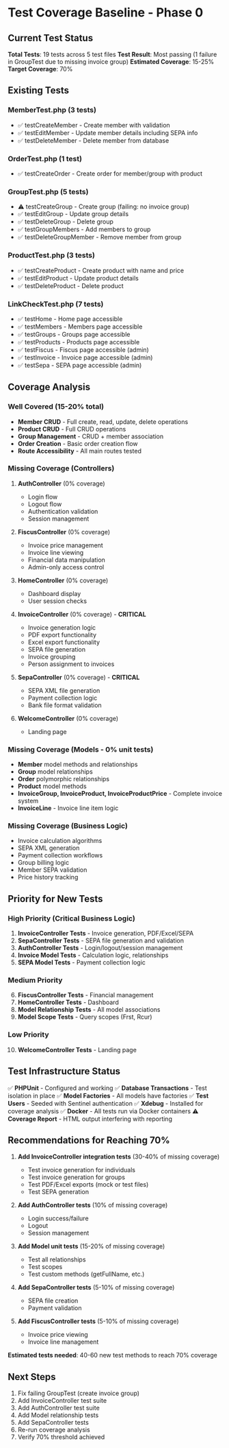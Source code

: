 # Test Coverage Baseline - Phase 0

## Current Test Status

**Total Tests**: 19 tests across 5 test files
**Test Result**: Most passing (1 failure in GroupTest due to missing invoice group)
**Estimated Coverage**: 15-25%
**Target Coverage**: 70%

## Existing Tests

### MemberTest.php (3 tests)
- ✅ testCreateMember - Create member with validation
- ✅ testEditMember - Update member details including SEPA info
- ✅ testDeleteMember - Delete member from database

### OrderTest.php (1 test)
- ✅ testCreateOrder - Create order for member/group with product

### GroupTest.php (5 tests)
- ⚠️ testCreateGroup - Create group (failing: no invoice group)
- ✅ testEditGroup - Update group details
- ✅ testDeleteGroup - Delete group
- ✅ testGroupMembers - Add members to group
- ✅ testDeleteGroupMember - Remove member from group

### ProductTest.php (3 tests)
- ✅ testCreateProduct - Create product with name and price
- ✅ testEditProduct - Update product details
- ✅ testDeleteProduct - Delete product

### LinkCheckTest.php (7 tests)
- ✅ testHome - Home page accessible
- ✅ testMembers - Members page accessible
- ✅ testGroups - Groups page accessible
- ✅ testProducts - Products page accessible
- ✅ testFiscus - Fiscus page accessible (admin)
- ✅ testInvoice - Invoice page accessible (admin)
- ✅ testSepa - SEPA page accessible (admin)

## Coverage Analysis

### Well Covered (15-20% total)
- **Member CRUD** - Full create, read, update, delete operations
- **Product CRUD** - Full CRUD operations
- **Group Management** - CRUD + member association
- **Order Creation** - Basic order creation flow
- **Route Accessibility** - All main routes tested

### Missing Coverage (Controllers)
1. **AuthController** (0% coverage)
   - Login flow
   - Logout flow
   - Authentication validation
   - Session management

2. **FiscusController** (0% coverage)
   - Invoice price management
   - Invoice line viewing
   - Financial data manipulation
   - Admin-only access control

3. **HomeController** (0% coverage)
   - Dashboard display
   - User session checks

4. **InvoiceController** (0% coverage) - **CRITICAL**
   - Invoice generation logic
   - PDF export functionality
   - Excel export functionality
   - SEPA file generation
   - Invoice grouping
   - Person assignment to invoices

5. **SepaController** (0% coverage) - **CRITICAL**
   - SEPA XML file generation
   - Payment collection logic
   - Bank file format validation

6. **WelcomeController** (0% coverage)
   - Landing page

### Missing Coverage (Models - 0% unit tests)
- **Member** model methods and relationships
- **Group** model relationships
- **Order** polymorphic relationships
- **Product** model methods
- **InvoiceGroup, InvoiceProduct, InvoiceProductPrice** - Complete invoice system
- **InvoiceLine** - Invoice line item logic

### Missing Coverage (Business Logic)
- Invoice calculation algorithms
- SEPA XML generation
- Payment collection workflows
- Group billing logic
- Member SEPA validation
- Price history tracking

## Priority for New Tests

### High Priority (Critical Business Logic)
1. **InvoiceController Tests** - Invoice generation, PDF/Excel/SEPA
2. **SepaController Tests** - SEPA file generation and validation
3. **AuthController Tests** - Login/logout/session management
4. **Invoice Model Tests** - Calculation logic, relationships
5. **SEPA Model Tests** - Payment collection logic

### Medium Priority
6. **FiscusController Tests** - Financial management
7. **HomeController Tests** - Dashboard
8. **Model Relationship Tests** - All model associations
9. **Model Scope Tests** - Query scopes (Frst, Rcur)

### Low Priority
10. **WelcomeController Tests** - Landing page

## Test Infrastructure Status

✅ **PHPUnit** - Configured and working
✅ **Database Transactions** - Test isolation in place
✅ **Model Factories** - All models have factories
✅ **Test Users** - Seeded with Sentinel authentication
✅ **Xdebug** - Installed for coverage analysis
✅ **Docker** - All tests run via Docker containers
⚠️ **Coverage Report** - HTML output interfering with reporting

## Recommendations for Reaching 70%

1. **Add InvoiceController integration tests** (30-40% of missing coverage)
   - Test invoice generation for individuals
   - Test invoice generation for groups
   - Test PDF/Excel exports (mock or test files)
   - Test SEPA generation

2. **Add AuthController tests** (10% of missing coverage)
   - Login success/failure
   - Logout
   - Session management

3. **Add Model unit tests** (15-20% of missing coverage)
   - Test all relationships
   - Test scopes
   - Test custom methods (getFullName, etc.)

4. **Add SepaController tests** (5-10% of missing coverage)
   - SEPA file creation
   - Payment validation

5. **Add FiscusController tests** (5-10% of missing coverage)
   - Invoice price viewing
   - Invoice line management

**Estimated tests needed**: 40-60 new test methods to reach 70% coverage

## Next Steps

1. Fix failing GroupTest (create invoice group)
2. Add InvoiceController test suite
3. Add AuthController test suite
4. Add Model relationship tests
5. Add SepaController tests
6. Re-run coverage analysis
7. Verify 70% threshold achieved
